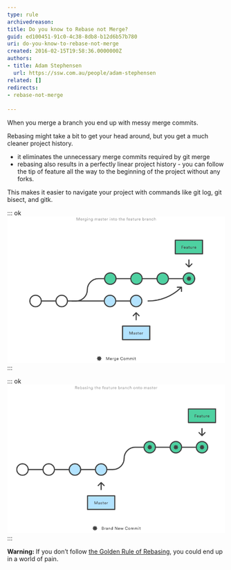 ```yaml
---
type: rule
archivedreason: 
title: Do you know to Rebase not Merge?
guid: ed100451-91c0-4c38-8db8-b12d6b57b780
uri: do-you-know-to-rebase-not-merge
created: 2016-02-15T19:58:36.0000000Z
authors:
- title: Adam Stephensen
  url: https://ssw.com.au/people/adam-stephensen
related: []
redirects:
- rebase-not-merge

---
```


When you merge a branch you end up with messy merge commits.

Rebasing might take a bit to get your head around, but you get a much cleaner project history.

<!--endintro-->

* it eliminates the unnecessary merge commits required by git merge
* rebasing also results in a perfectly linear project history - you can follow the tip of feature all the way to the beginning of the project without any forks.


This makes it easier to navigate your project with commands like git log, git bisect, and gitk.

::: ok  
![Figure: When merging: a messy merge commit is created any time you need to incorporate upstream changes from the master branch](rebase1.png)  
:::
 
::: ok  
![Figure: Git Rebase moves your new commits to the end of the master branch. This ensure that you don't end up with messy merge commits and you have a clean linear project history](rebase2.png)  
:::

**Warning:** If you don’t follow [the Golden Rule of Rebasing](/the-golden-rule-of-rebasing), you could end up in a world of pain.
